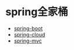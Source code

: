 # spring全家桶
* [spring-boot](/myDocs/spring/spring-boot/README.md)
* [spring-cloud](/myDocs/spring/spring-cloud/README.md)
* [spring-mvc](/myDocs/spring/SpringMVC/README.md)